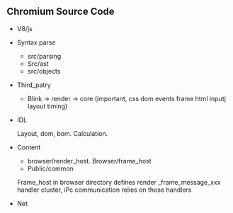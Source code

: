 ## Chromium Source Code

- V8/js

- Syntax parse 

  - src/parsing
  - Src/ast
  - src/objects

- Third_patry

  - Blink -> render -> core (important, css dom events frame html inputj layout timing)

- IDL

  Layout, dom, bom. Calculation.

- Content

  - browser/render_host. Browser/frame_host
  - Public/common

  Frame_host in browser directory defines render \_frame_message_xxx handler cluster, iPc communication relies on those handlers

- Net